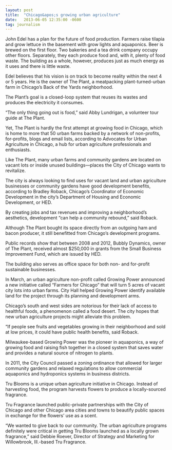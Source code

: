 ```yaml
---
layout: post
title:  "Chicago&apos;s growing urban agriculture"
date:   2013-06-05 12:35:00 -0600
tag: journalism
---
```


John Edel has a plan for the future of food production. Farmers raise tilapia and grow lettuce in the basement with grow lights and aquaponics. Beer is brewed on the first floor. Two bakeries and a tea drink company occupy other floors. Separately, they each produce food and, with it, plenty of food waste. The building as a whole, however, produces just as much energy as it uses and there is little waste.

Edel believes that his vision is on track to become reality within the next 4 or 5 years. He is the owner of The Plant, a meatpacking plant-turned-urban farm in Chicago’s Back of the Yards neighborhood.

The Plant’s goal is a closed-loop system that reuses its wastes and produces the electricity it consumes.

“The only thing going out is food,” said Abby Lundrigan, a volunteer tour guide at The Plant.

Yet, The Plant is hardly the first attempt at growing food in Chicago, which is home to more that 50 urban farms backed by a network of non-profits, for-profits, blogs and email lists, according to Advocates for Urban Agriculture in Chicago, a hub for urban agriculture professionals and enthusiasts.

Like The Plant, many urban farms and community gardens are located on vacant lots or inside unused buildings—places the City of Chicago wants to revitalize.

The city is always looking to find uses for vacant land and urban agriculture businesses or community gardens have good development benefits, according to Bradley Roback, Chicago’s Coordinator of Economic Development in the city’s Department of Housing and Economic Development, or HED.

By creating jobs and tax revenues and improving a neighborhood’s aesthetics, development “can help a community rebound,” said Roback.

Although The Plant bought its space directly from an outgoing ham and bacon producer, it still benefitted from Chicago’s development programs.

Public records show that between 2008 and 2012, Bubbly Dynamics, owner of The Plant, received almost $250,000 in grants from the Small Business Improvement Fund, which are issued by HED.

The building also serves as office space for both non- and for-profit sustainable businesses.

In March, an urban agriculture non-profit called Growing Power announced a new initiative called “Farmers for Chicago” that will turn 5 acres of vacant city lots into urban farms. City Hall helped Growing Power identify available land for the project through its planning and development arms.

Chicago’s south and west sides are notorious for their lack of access to healthful foods, a phenomenon called a food desert. The city hopes that new urban agriculture projects might alleviate this problem.

“If people see fruits and vegetables growing in their neighborhood and sold at low prices, it could have public health benefits, said Roback.

Milwaukee-based Growing Power was the pioneer in aquaponics, a way of growing food and raising fish together in a closed system that saves water and provides a natural source of nitrogen to plants.

In 2011, the City Council passed a zoning ordinance that allowed for larger community gardens and relaxed regulations to allow commercial aquaponics and hydroponics systems in business districts.

Tru Blooms is a unique urban agriculture initiative in Chicago. Instead of harvesting food, the program harvests flowers to produce a locally-sourced fragrance.

Tru Fragrance launched public-private partnerships with the City of Chicago and other Chicago area cities and towns to beautify public spaces in exchange for the flowers’ use as a scent.

“We wanted to give back to our community. The urban agriculture programs definitely were critical in getting Tru Blooms launched as a locally grown fragrance,” said Debbie Roever, Director of Strategy and Marketing for Willowbrook, Ill.-based Tru Fragrance.
